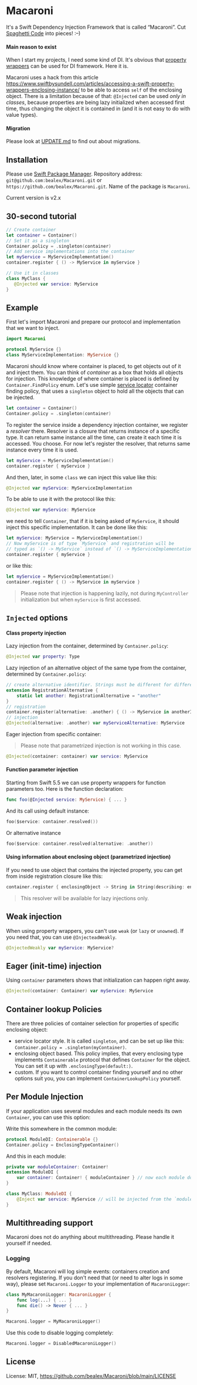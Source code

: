 # Macaroni
It's a Swift Dependency Injection Framework that is called “Macaroni”. 
Cut [Spaghetti Code](https://en.wikipedia.org/wiki/Spaghetti_code) into pieces! :–)

#### Main reason to exist

When I start my projects, I need some kind of DI. 
It's obvious that [property wrappers](https://github.com/apple/swift-evolution/blob/master/proposals/0258-property-wrappers.md) 
can be used for DI framework. Here it is.

Macaroni uses a hack from this article https://www.swiftbysundell.com/articles/accessing-a-swift-property-wrappers-enclosing-instance/ 
to be able to access `self` of the enclosing object. There is a limitation because of that: `@Injected` can be used _only in classes_, 
because properties are being lazy initialized when accessed first time, thus changing the object it is contained in
(and it is not easy to do with value types).

#### Migration

Please look at [UPDATE.md](UPDATES.md) to find out about migrations.

## Installation

Please use [Swift Package Manager](https://swift.org/package-manager/). 
Repository address: `git@github.com:bealex/Macaroni.git` or `https://github.com/bealex/Macaroni.git`. 
Name of the package is `Macaroni`.

Current version is v2.x
    
## 30-second tutorial

```swift
// Create container
let container = Container()
// Set it as a singleton
Container.policy = .singleton(container)
// Add service implementations into the container
let myService = MyServiceImplementation()
container.register { () -> MyService in myService }

// Use it in classes
class MyClass {
   @Injected var service: MyService
}
```

## Example

First let's import Macaroni and prepare our protocol and implementation that we want to inject.

```swift
import Macaroni

protocol MyService {}
class MyServiceImplementation: MyService {}
```

Macaroni should know where container is placed, to get objects out of it and inject them. You can think of _container_ as a box 
that holds all objects for injection. This knowledge of where container is placed is defined by `Container.FindPolicy` enum.
Let's use simple [service locator](https://en.wikipedia.org/wiki/Service_locator_pattern) container finding policy, that uses
a `singleton` object to hold all the objects that can be injected.

```swift
let container = Container()
Container.policy = .singleton(container)
```

To register the service inside a dependency injection container, we register a _resolver_ there. Resolver is a closure that 
returns instance of a specific type. It can return same instance all the time, can create it each time it is accessed. You choose.
For now let's register the resolver, that returns same instance every time it is used.

```swift
let myService = MyServiceImplementation()
container.register { myService }
```

And then, later, in some `class` we can inject this value like this:

```swift
@Injected var myService: MyServiceImplementation
```

To be able to use it with the protocol like this:

```swift
@Injected var myService: MyService
```

we need to tell `Container`, that if it is being asked of `MyService`, it should inject this specific implementation. 
It can be done like this:

```swift
let myService: MyService = MyServiceImplementation()
// Now myService is of type `MyService` and registration will be
// typed as `() -> MyService` instead of `() -> MyServiceImplementation`
container.register { myService }
```

or like this:

```swift
let myService = MyServiceImplementation()
container.register { () -> MyService in myService }
```

> Please note that injection is happening lazily, not during `MyController` initialization but when `myService` is first accessed.

## `Injected` options

#### Class property injection

Lazy injection from the container, determined by `Container.policy`:

```swift
@Injected var property: Type
```

Lazy injection of an alternative object of the same type from the container, determined by `Container.policy`:

```swift
// create alternative identifier. Strings must be different for different types.
extension RegistrationAlternative {
    static let another: RegistrationAlternative = "another"
}
// registration
container.register(alternative: .another) { () -> MyService in anotherInstance }
// injection
@Injected(alternative: .another) var myServiceAlternative: MyService 
```

Eager injection from specific container:

> Please note that parametrized injection is not working in this case.

```swift
@Injected(container: container) var service: MyService
```

#### Function parameter injection

Starting from Swift 5.5 we can use property wrappers for function parameters too. Here is the function declaration:

```swift
func foo(@Injected service: MyService) { ... }
```

And its call using default instance:

```swift
foo($service: container.resolved())
```

Or alternative instance

```swift
foo($service: container.resolved(alternative: .another))
```

#### Using information about enclosing object (parametrized injection)

If you need to use object that contains the injected property, you can get from inside registration closure like this:

```swift
container.register { enclosingObject -> String in String(describing: enclosing) }
```

> This resolver will be available for lazy injections only.

## Weak injection

When using property wrappers, you can't use `weak` (or `lazy` or `unowned`). If you need that, you can use `@InjecteadWeakly`.

```swift
@InjectedWeakly var myService: MyService?
```

## Eager (init-time) injection

Using `container` parameters shows that initialization can happen right away.

```swift
@Injected(container: Container) var myService: MyService
```

## Container lookup Policies

There are three policies of container selection for properties of specific enclosing object:
 - service locator style. It is called `singleton`, and can be set up like this: `Container.policy = .singleton(myContainer)`.
 - enclosing object based. This policy implies, that every enclosing type implements `Containerable`
   protocol that defines `Container` for the object. You can set it up with `.enclosingType(default:)`.
 - custom. If you want to control container finding yourself and no other options suit you, you can implement `ContainerLookupPolicy` yourself.

## Per Module Injection

If your application uses several modules and each module needs its own `Container`, you can use this option:

Write this somewhere in the common module:

```swift
protocol ModuleDI: Containerable {}
Container.policy = EnclosingTypeContainer()
```

And this in each module:

```swift
private var moduleContainer: Container!
extension ModuleDI {
    var container: Container! { moduleContainer } // now each module does have its own container
}

class MyClass: ModuleDI {
    @Inject var service: MyService // will be injected from the `moduleContainer`
}
```

## Multithreading support

Macaroni does not do anything about multithreading. Please handle it yourself if needed.

### Logging

By default, Macaroni will log simple events: containers creation and resolvers registering. If you don't need that
(or need to alter logs in some way), please set `Macaroni.Logger` to your implementation of `MacaroniLogger`:

```swift
class MyMacaroniLogger: MacaroniLogger {
    func log(...) { ... }
    func die() -> Never { ... }
}

Macaroni.logger = MyMacaroniLogger()
```

Use this code to disable logging completely:

```swift
Macaroni.logger = DisabledMacaroniLogger()
```

## License

License: MIT, https://github.com/bealex/Macaroni/blob/main/LICENSE

